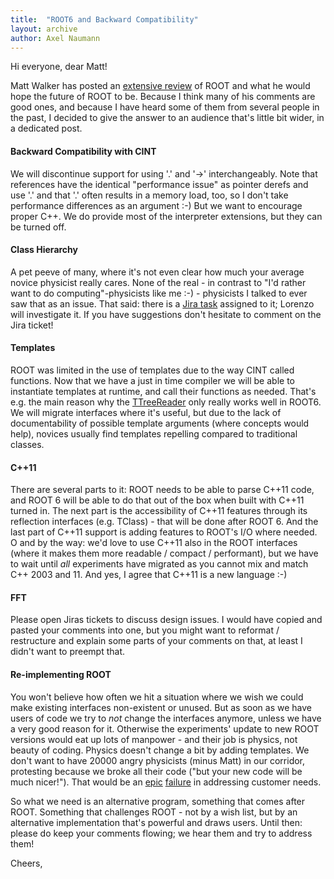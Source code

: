 ```yaml
---
title:  "ROOT6 and Backward Compatibility"
layout: archive
author: Axel Naumann
---
```


<p>Hi everyone, dear Matt!</p>

<p>Matt Walker has posted an <a href="https://root.cern.ch/blog/do-we-need-yet-another-custom-c-interpreter">
extensive review</a> of ROOT and what he would hope the future of ROOT to be. Because I think
many of his comments are good ones, and because I have heard some of them from several people
in the past, I decided to give the answer to an audience that's little bit wider, in a dedicated
post.</p>

<h4>Backward Compatibility with CINT</h4>

<p>We will discontinue support for using '.' and '-&gt;' interchangeably. Note that references
have the identical "performance issue" as pointer derefs and use '.' and that '.' often results
in a memory load, too, so I don't take performance differences as an argument :-) But we want
to encourage proper C++. We do provide most of the interpreter extensions, but they can be
turned off.</p>

<h4>Class Hierarchy</h4>

<p>A pet peeve of many, where it's not even clear how much your average novice physicist
really cares. None of the real - in contrast to "I'd rather want to do computing"-physicists
like me :-) - physicists I talked to ever saw that as an issue. That said: there is a
<a href="https://sft.its.cern.ch/jira/browse/ROOT-5062">Jira task</a> assigned to it;
Lorenzo will investigate it. If you have suggestions don't hesitate to comment on the Jira ticket!</p>

<h4>Templates</h4>

<p>ROOT was limited in the use of templates due to the way CINT called functions. Now that
we have a just in time compiler we will be able to instantiate templates at runtime, and
call their functions as needed. That's e.g. the main reason why the
<a href="https://sft.its.cern.ch/jira/browse/ROOT-5165">TTreeReader</a> only really works
well in ROOT6. We will migrate interfaces where it's useful, but due to the lack of documentability
of possible template arguments (where concepts would help), novices usually find templates
repelling compared to traditional classes.</p>

<h4>C++11</h4>

<p>There are several parts to it: ROOT needs to be able to parse C++11 code, and ROOT 6
will be able to do that out of the box when built with C++11 turned in. The next part is the
accessibility of C++11 features through its reflection interfaces (e.g. TClass) - that will
be done after ROOT 6. And the last part of C++11 support is adding features to ROOT's I/O
where needed. O and by the way: we'd love to use C++11 also in the ROOT interfaces (where
it makes them more readable / compact / performant), but we have to wait until <em>all</em>
experiments have migrated as you cannot mix and match C++ 2003 and 11. And yes, I agree that
C++11 is a new language :-)</p>

<h4>FFT</h4>

<p>Please open Jiras tickets to discuss design issues. I would have copied and pasted your
comments into one, but you might want to reformat / restructure and explain some parts of your
comments on that, at least I didn't want to preempt that.</p>

<h4>Re-implementing ROOT</h4>

<p>You won't believe how often we hit a situation where we wish we could make existing interfaces
non-existent or unused. But as soon as we have users of code we try to <em>not</em> change
the interfaces anymore, unless we have a very good reason for it. Otherwise the experiments'
update to new ROOT versions would eat up lots of manpower - and their job is physics, not
beauty of coding. Physics doesn't change a bit by adding templates. We don't want to have 20000
angry physicists (minus Matt) in our corridor, protesting because we broke all their code
("but your new code will be much nicer!"). That would be an
<a href="http://techland.time.com/2013/05/06/microsofts-strategic-blunder-with-windows-8/">epic</a><a> </a><a href="http://techcrunch.com/2013/06/19/microsoft-heeds-gamer-feedback-dumps-xbox-one-drm-restrictions/">failure</a> in addressing customer needs.</p>

<p>So what we need is an alternative program, something that comes after ROOT. Something that
challenges ROOT - not by a wish list, but by an alternative implementation that's powerful
and draws users. Until then: please do keep your comments flowing; we hear them and try to
address them!</p>

<p>Cheers,</p>
